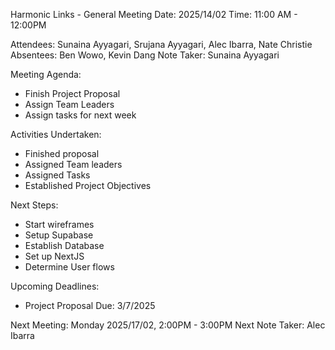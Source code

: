 Harmonic Links - General Meeting
Date: 2025/14/02
Time: 11:00 AM - 12:00PM

Attendees: Sunaina Ayyagari, Srujana Ayyagari, Alec Ibarra, Nate Christie
Absentees: Ben Wowo, Kevin Dang
Note Taker: Sunaina Ayyagari

Meeting Agenda:
- Finish Project Proposal
- Assign Team Leaders
- Assign tasks for next week

Activities Undertaken:
- Finished proposal
- Assigned Team leaders
- Assigned Tasks
- Established Project Objectives

Next Steps:
- Start wireframes
- Setup Supabase
- Establish Database
- Set up NextJS
- Determine User flows

Upcoming Deadlines:
- Project Proposal Due: 3/7/2025

Next Meeting: Monday 2025/17/02, 2:00PM - 3:00PM
Next Note Taker: Alec Ibarra
